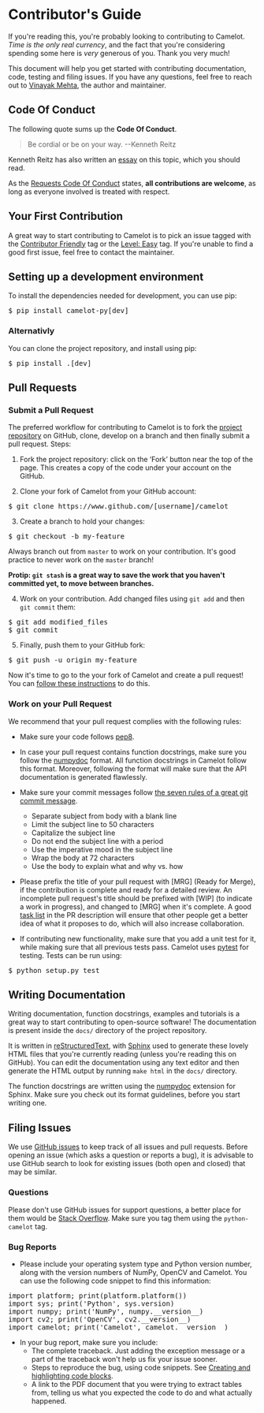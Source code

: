# Contributor's Guide

If you're reading this, you're probably looking to contributing to Camelot. *Time is the only real currency*, and the fact that you're considering spending some here is *very* generous of you. Thank you very much!

This document will help you get started with contributing documentation, code, testing and filing issues. If you have any questions, feel free to reach out to [Vinayak Mehta](http://vinayak-mehta.github.io), the author and maintainer.

## Code Of Conduct

The following quote sums up the **Code Of Conduct**.

   > Be cordial or be on your way. --Kenneth Reitz

Kenneth Reitz has also written an [essay](https://www.kennethreitz.org/essays/be-cordial-or-be-on-your-way) on this topic, which you should read.

As the [Requests Code Of Conduct](http://docs.python-requests.org/en/master/dev/contributing/#be-cordial) states, **all contributions are welcome**, as long as everyone involved is treated with respect.

## Your First Contribution

A great way to start contributing to Camelot is to pick an issue tagged with the [Contributor Friendly](https://github.com/socialcopsdev/camelot/labels/Contributor%20Friendly) tag or the [Level: Easy](https://github.com/socialcopsdev/camelot/labels/Level%3A%20Easy) tag. If you're unable to find a good first issue, feel free to contact the maintainer.

## Setting up a development environment

To install the dependencies needed for development, you can use pip:

<pre>
$ pip install camelot-py[dev]
</pre>

### Alternativly

You can clone the project repository, and install using pip:

<pre>
$ pip install .[dev]
</pre>

## Pull Requests

### Submit a Pull Request

The preferred workflow for contributing to Camelot is to fork the [project repository](https://github.com/socialcopsdev/camelot) on GitHub, clone, develop on a branch and then finally submit a pull request. Steps:

1. Fork the project repository: click on the ‘Fork’ button near the top of the page. This creates a copy of the code under your account on the GitHub.

2. Clone your fork of Camelot from your GitHub account:

<pre>
$ git clone https://www.github.com/[username]/camelot
</pre>

3. Create a branch to hold your changes:

<pre>
$ git checkout -b my-feature
</pre>

Always branch out from `master` to work on your contribution. It's good practice to never work on the `master` branch!

**Protip: `git stash` is a great way to save the work that you haven't committed yet, to move between branches.**

4. Work on your contribution. Add changed files using `git add` and then `git commit` them:

<pre>
$ git add modified_files
$ git commit
</pre>

5. Finally, push them to your GitHub fork:

<pre>
$ git push -u origin my-feature
</pre>

Now it's time to go to the your fork of Camelot and create a pull request! You can [follow these instructions](https://help.github.com/articles/creating-a-pull-request-from-a-fork/) to do this.

### Work on your Pull Request

We recommend that your pull request complies with the following rules:

- Make sure your code follows [pep8](http://pep8.org).

- In case your pull request contains function docstrings, make sure you follow the [numpydoc](https://numpydoc.readthedocs.io/en/latest/format.html) format. All function docstrings in Camelot follow this format. Moreover, following the format will make sure that the API documentation is generated flawlessly.

- Make sure your commit messages follow [the seven rules of a great git commit message](https://chris.beams.io/posts/git-commit/).
    - Separate subject from body with a blank line
    - Limit the subject line to 50 characters
    - Capitalize the subject line
    - Do not end the subject line with a period
    - Use the imperative mood in the subject line
    - Wrap the body at 72 characters
    - Use the body to explain what and why vs. how

- Please prefix the title of your pull request with [MRG] (Ready for Merge), if the contribution is complete and ready for a detailed review. An incomplete pull request's title should be prefixed with [WIP] (to indicate a work in progress), and changed to [MRG] when it's complete. A good [task list](https://blog.github.com/2013-01-09-task-lists-in-gfm-issues-pulls-comments/) in the PR description will ensure that other people get a better idea of what it proposes to do, which will also increase collaboration.

- If contributing new functionality, make sure that you add a unit test for it, while making sure that all previous tests pass. Camelot uses [pytest](https://docs.pytest.org/en/latest/) for testing. Tests can be run using:

<pre>
$ python setup.py test
</pre>

## Writing Documentation

Writing documentation, function docstrings, examples and tutorials is a great way to start contributing to open-source software! The documentation is present inside the `docs/` directory of the project repository.

It is written in [reStructuredText](https://en.wikipedia.org/wiki/ReStructuredText), with [Sphinx](http://www.sphinx-doc.org/en/master/) used to generate these lovely HTML files that you're currently reading (unless you're reading this on GitHub). You can edit the documentation using any text editor and then generate the HTML output by running `make html` in the `docs/` directory.

The function docstrings are written using the [numpydoc](https://numpydoc.readthedocs.io/en/latest/format.html) extension for Sphinx. Make sure you check out its format guidelines, before you start writing one.

## Filing Issues

We use [GitHub issues](https://docs.pytest.org/en/latest/) to keep track of all issues and pull requests. Before opening an issue (which asks a question or reports a bug), it is advisable to use GitHub search to look for existing issues (both open and closed) that may be similar.

### Questions

Please don't use GitHub issues for support questions, a better place for them would be [Stack Overflow](http://stackoverflow.com). Make sure you tag them using the `python-camelot` tag.

### Bug Reports

- Please include your operating system type and Python version number, along with the version numbers of NumPy, OpenCV and Camelot. You can use the following code snippet to find this information:

<pre>
import platform; print(platform.platform())
import sys; print('Python', sys.version)
import numpy; print('NumPy', numpy.__version__)
import cv2; print('OpenCV', cv2.__version__)
import camelot; print('Camelot', camelot.__version__)
</pre>

- In your bug report, make sure you include:
    - The complete traceback. Just adding the exception message or a part of the traceback won't help us fix your issue sooner.
    - Steps to reproduce the bug, using code snippets. See [Creating and highlighting code blocks](https://help.github.com/articles/creating-and-highlighting-code-blocks/).
    - A link to the PDF document that you were trying to extract tables from, telling us what you expected the code to do and what actually happened.
